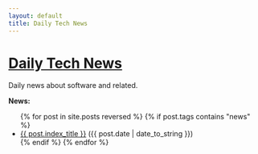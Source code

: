 ```yaml
---
layout: default
title: Daily Tech News
---
```


# [Daily Tech News](http://daily-tech-news.github.io)

Daily news about software and related.

**News:**

<ul class="posts">
  {% for post in site.posts reversed %}
    {% if post.tags contains "news" %}
    <li><a href="{{ BASE_PATH }}{{ post.url }}">{{ post.index_title }}</a> ({{ post.date | date_to_string }})</li>
    {% endif %}
  {% endfor %}
</ul>


